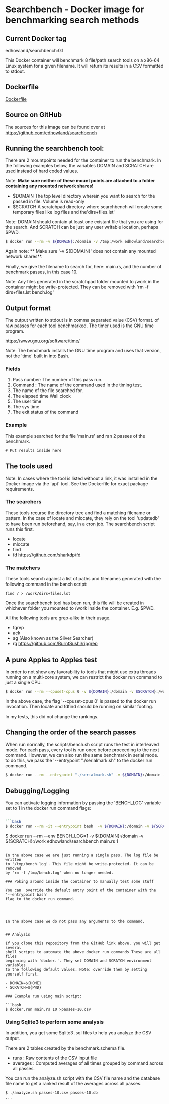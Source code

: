 # Searchbench - Docker image for benchmarking search methods

## Current Docker tag

edhowland/searchbench:0.1

This Docker container will benchmark 8 file/path search tools on a x86-64 Linux
system for a given filename. It will return its results in a CSV formatted to stdout.

## Dockerfile

[Dockerfile](https://github.com/edhowland/searchbench/blob/master/Dockerfile "Dockerfile used to build this image")


## Source on GitHub

The sources for this image can be found over at <https://github.com/edhowland/searchbench>

## Running the searchbench tool:

There are 2 mountpoints needed for the container to run the benchmark.
In the following examples below, the variables DOMAIN and SCRATCH are used instead
of hard coded values.

Note: **Make sure neither of these mount points are attached to a folder
containing any mounted network shares!**

- $DOMAIN The top level directory wherein you want to search for the passed in file. Volume is read-only
- $SCRATCH A scratchpad directory where searchbench will create some temporary files like log files and the'dirs+files.lst'

Note: DOMAIN should contain at least one existant file that you are using for the search.
And SCRATCH can be just any user writable location, perhaps $PWD.

```bash
$ docker run --rm -v ${DOMAIN}:/domain -v /tmp:/work edhowland/searchbench main.rs 10
```

Again note: ** Make sure '-v ${DOMAIN}' does not contain any mounted network shares**.

Finally, we give the filename to search for, here: main.rs,  and the number of benchmark
passes, in this case 10.

Note: Any files generated in the scratchpad folder mounted to /work in the container
might be write-protected. They can be removed with 'rm -f dirs+files.lst bench.log'


## Output format

The output written to  stdout is in comma separated value (CSV) format.
of raw passes for each tool benchmarked. The timer used is the GNU time program.

<https://www.gnu.org/software/time/>


Note: The benchmark installs the GNU time program and uses that version, not the 'time'
built in into Bash.

### Fields

1. Pass number: The number of this pass run.
2. Command : The name of the command used in the timing test.
3. The name of the file searched for.
4. The elapsed time Wall clock
5. The user time
6. The sys time
7. The exit status of the command

### Example

This example searched for the file 'main.rs' and ran 2 passes of the benchmark.

```
# Put results inside here
```


## The tools used

Note: In cases where the tool is listed without a link, it was installed in
the Docker image via the 'apt' tool. See the Dockerfile for exact package
requirements.

### The searchers

These tools recurse the directory tree and find a matching filename or pattern.
In the case of locate and mlocate, they rely on the tool 'updatedb' to have been
run beforehand, say, in a cron job. The searchbench script runs this first.

- locate
- mlocate
- find
- fd <https://github.com/sharkdp/fd>

### The matchers

These tools search against a list of paths and filenames generated with the
following command in the bench script:

```
find / > /work/dirs+files.lst
```

Once the searchbench tool has been run, this file will be created in  whichever
folder you mounted to /work  inside the container. E.g. $PWD.

All the following tools are grep-alike in their usage.

- fgrep
- ack
- ag (Also known as the Silver Searcher)
- rg <https://github.com/BurntSushi/ripgrep>

## A pure Apples to Apples test

In order to not show any favorability to tools that might use extra threads
running on a multi-core system, we can restrict the docker run command to just
a single CPU.

```bash
$ docker run --rm --cpuset-cpus 0 -v ${DOMAIN}:/domain -v $SCRATCH}:/work edhowland/searchbench main.rs 10
```

In the above case, the flag '--cpuset-cpus 0' is passed to the docker run invocation.
Then locate and fdfind should be running on similar footing.

In my tests, this did not change the rankings.

## Changing the order of the search passes

When run normally, the scripts/bench.sh script runs the test in interleaved
mode. For each pass, every tool is run once before proceeding to the next
command. However, we can also run the same benchmark in serial mode. to do this,
we pass the '--entrypoint "./serialmark.sh" to the docker run command.


```bash
$ docker run --rm --entrypoint "./serialmark.sh" -v ${DOMAIN}:/domain -v $PSCRATCH}:/work edhowland/searchbench main.rs 10
```




## Debugging/Logging

You can activate logging information by passing the 'BENCH_LOG' variable set to 1
in the docker run command flags:

```bash

```bash
$ docker run --rm -it --entrypoint bash  -v ${DOMAIN}:/domain -v ${SCRATCH}:/work edhowland/searchbench
```
$ docker run --rm --env BENCH_LOG=1 -v ${DOMAIN}:/domain -v ${SCRATCH}:/work edhowland/searchbench main.rs 1
```

In the above case we are just running a single pass. The log file be written
to '/tmp/bench.log'. This file might be write-protected. It can be removed
by 'rm -f /tmp/bench.log' when no longer needed.

### Poking around inside the container to manually test some stuff

You can  override the default entry point of the container with the  '--entrypoint bash'
flag to the docker run command.




In the above case we do not pass any arguments to the command.


## Analysis

If you clone this repository from the GitHub link above, you will get several
shell scripts to automate the above docker run commands These are all files
beginning with 'docker.'. They set DOMAIN and SCRATCH environment variables
to the following default values. Note: override them by setting yourself first.

- DOMAIN=${HOME}
- SCRATCH=${PWD}

### Example run using main script:

```bash
$ docker.run main.rs 10 >passes-10.csv
```

### Using Sqlite3 to perform some analysis

In addition, you get some Sqlite3 .sql files to help you analyze the CSV output.

There are 2 tables  created by the benchmark.schema file.

- runs : Raw contents of the CSV input file
- averages :  Computed averages of all times grouped by command across all passes.


You can run the analyze.sh script with the CSV file name and the database file name
to get a ranked result of the averages across all passes.

```bash
$ ./analyze.sh passes-10.csv passes-10.db
...
```
